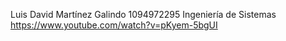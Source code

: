 Luis David Martínez Galindo
1094972295
Ingeniería de Sistemas
https://www.youtube.com/watch?v=pKyem-5bgUI
